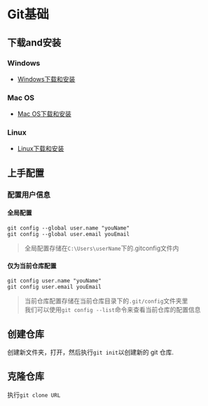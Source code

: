 # Git基础
## 下载and安装
### Windows
 - [Windows下载和安装](https://book.git-scm.com/download/win)
### Mac OS
 - [Mac OS下载和安装](https://book.git-scm.com/download/mac)
### Linux
 - [Linux下载和安装](https://book.git-scm.com/download/linux)

## 上手配置
### 配置用户信息
#### 全局配置
```
git config --global user.name "youName"
git config --global user.email youEmail
```
> 全局配置存储在`C:\Users\userName`下的.gitconfig文件内
#### 仅为当前仓库配置
```
git config user.name "youName"
git config user.email youEmail
```
> 当前仓库配置存储在当前仓库目录下的`.git/config`文件夹里  
 我们可以使用`git config --list`命令来查看当前仓库的配置信息

## 创建仓库
创建新文件夹，打开，然后执行`git init`以创建新的 git 仓库.
## 克隆仓库
执行`git clone URL`  

